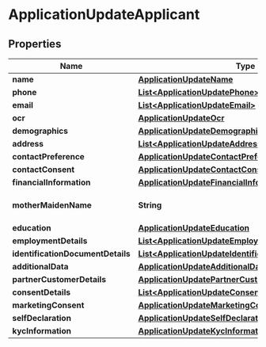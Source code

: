 # ApplicationUpdateApplicant

## Properties
Name | Type | Description | Notes
------------ | ------------- | ------------- | -------------
**name** | [**ApplicationUpdateName**](ApplicationUpdateName.md) |  |  [optional]
**phone** | [**List&lt;ApplicationUpdatePhone&gt;**](ApplicationUpdatePhone.md) |  |  [optional]
**email** | [**List&lt;ApplicationUpdateEmail&gt;**](ApplicationUpdateEmail.md) |  |  [optional]
**ocr** | [**ApplicationUpdateOcr**](ApplicationUpdateOcr.md) |  |  [optional]
**demographics** | [**ApplicationUpdateDemographics**](ApplicationUpdateDemographics.md) |  |  [optional]
**address** | [**List&lt;ApplicationUpdateAddress&gt;**](ApplicationUpdateAddress.md) |  |  [optional]
**contactPreference** | [**ApplicationUpdateContactPreference**](ApplicationUpdateContactPreference.md) |  |  [optional]
**contactConsent** | [**ApplicationUpdateContactConsent**](ApplicationUpdateContactConsent.md) |  |  [optional]
**financialInformation** | [**ApplicationUpdateFinancialInformation**](ApplicationUpdateFinancialInformation.md) |  |  [optional]
**motherMaidenName** | **String** | Mother&#x27;s maiden name |  [optional]
**education** | [**ApplicationUpdateEducation**](ApplicationUpdateEducation.md) |  |  [optional]
**employmentDetails** | [**List&lt;ApplicationUpdateEmploymentDetails&gt;**](ApplicationUpdateEmploymentDetails.md) |  |  [optional]
**identificationDocumentDetails** | [**List&lt;ApplicationUpdateIdentificationDocumentDetails&gt;**](ApplicationUpdateIdentificationDocumentDetails.md) |  |  [optional]
**additionalData** | [**ApplicationUpdateAdditionalData**](ApplicationUpdateAdditionalData.md) |  |  [optional]
**partnerCustomerDetails** | [**ApplicationUpdatePartnerCustomerDetails**](ApplicationUpdatePartnerCustomerDetails.md) |  |  [optional]
**consentDetails** | [**List&lt;ApplicationUpdateConsentDetails&gt;**](ApplicationUpdateConsentDetails.md) |  |  [optional]
**marketingConsent** | [**ApplicationUpdateMarketingConsent**](ApplicationUpdateMarketingConsent.md) |  |  [optional]
**selfDeclaration** | [**ApplicationUpdateSelfDeclaration**](ApplicationUpdateSelfDeclaration.md) |  |  [optional]
**kycInformation** | [**ApplicationUpdateKycInformation**](ApplicationUpdateKycInformation.md) |  |  [optional]
